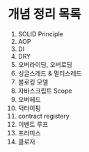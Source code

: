 # 개념 정리 목록

1. SOLID Principle
2. AOP
3. DI
4. DRY
5. 오버라이딩, 오버로딩
6. 싱글스레드 & 멀티스레드
7. 블로킹 모델
8. 자바스크립트 Scope
9. 오버헤드
10. 덕타이핑
11. contract registery
12. 이벤트 루프
13. 프라미스
14. 클로저
